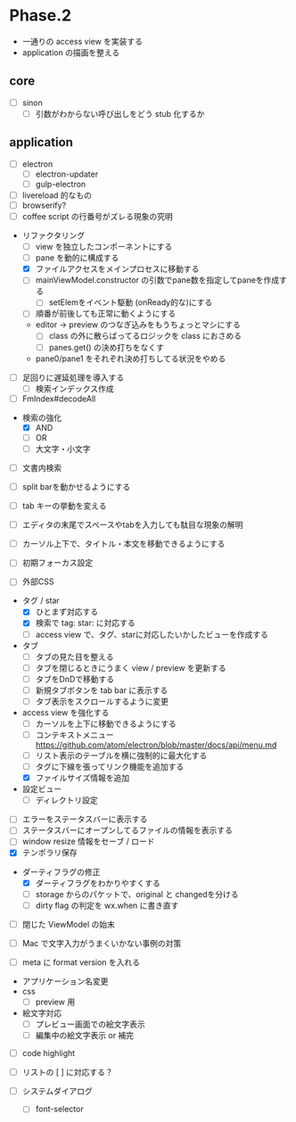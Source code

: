 Phase.2
=======

* 一通りの access view を実装する
* application の描画を整える




core
----

* [ ] sinon
	* [ ] 引数がわからない呼び出しをどう stub 化するか

application
-----------

* [ ] electron
	* [ ] electron-updater
	* [ ] gulp-electron
* [ ] livereload 的なもの
* [ ] browserify?
* [ ] coffee script の行番号がズレる現象の究明

* リファクタリング
	- [ ] view を独立したコンポーネントにする
    - [ ] pane を動的に構成する
	- [x] ファイルアクセスをメインプロセスに移動する
	- [ ] mainViewModel.constructor の引数でpane数を指定してpaneを作成する
		* [ ] setElemをイベント駆動 (onReady的な)にする
	- [ ] 順番が前後しても正常に動くようにする
	- editor -> preview のつなぎ込みをもうちょっとマシにする
		* [ ] class の外に散らばってるロジックを class におさめる
		* [ ] panes.get() の決め打ちをなくす
	- pane0/pane1 をそれぞれ決め打ちしてる状況をやめる
* [ ] 足回りに遅延処理を導入する
	- [ ] 検索インデックス作成
* [ ] FmIndex#decodeAll
* 検索の強化
	* [x] AND
	* [ ] OR
	* [ ] 大文字・小文字
* [ ] 文書内検索

* [ ] split barを動かせるようにする
* [ ] tab キーの挙動を変える
* [ ] エディタの末尾でスペースやtabを入力しても駄目な現象の解明
* [ ] カーソル上下で、タイトル・本文を移動できるようにする
* [ ] 初期フォーカス設定
* [ ] 外部CSS

* タグ / star
	* [x] ひとまず対応する
	* [x] 検索で tag: star: に対応する
	* [ ] access view で、タグ、starに対応したいかしたビューを作成する

* タブ
	- [ ] タブの見た目を整える
	- [ ] タブを閉じるときにうまく view / preview を更新する
	- [ ] タブをDnDで移動する
	- [ ] 新規タブボタンを tab bar に表示する
	- [ ] タブ表示をスクロールするように変更
* access view を強化する
	- [ ] カーソルを上下に移動できるようにする
	- [ ] コンテキストメニュー
		https://github.com/atom/electron/blob/master/docs/api/menu.md
	- [ ] リスト表示のテーブルを横に強制的に最大化する
	- [ ] タグに下線を張ってリンク機能を追加する
	- [x] ファイルサイズ情報を追加
* 設定ビュー
	- [ ] ディレクトリ設定
* [ ] エラーをステータスバーに表示する
* [ ] ステータスバーにオープンしてるファイルの情報を表示する
* [ ] window resize 情報をセーブ / ロード
* [x] テンポラリ保存
* ダーティフラグの修正
	- [x] ダーティフラグをわかりやすくする
	- [ ] storage からのパケットで、original と changedを分ける
	- [ ] dirty flag の判定を wx.when に書き直す
* [ ] 閉じた ViewModel の始末
* [ ] Mac で文字入力がうまくいかない事例の対策
* [ ] meta に format version を入れる


* アプリケーション名変更
* css
	- [ ] preview 用
* 絵文字対応
	- [ ] プレビュー画面での絵文字表示
	- [ ] 編集中の絵文字表示 or 補完
* [ ] code highlight
* [ ] リストの [ ] に対応する？

* [ ] システムダイアログ
	- [ ] font-selector
